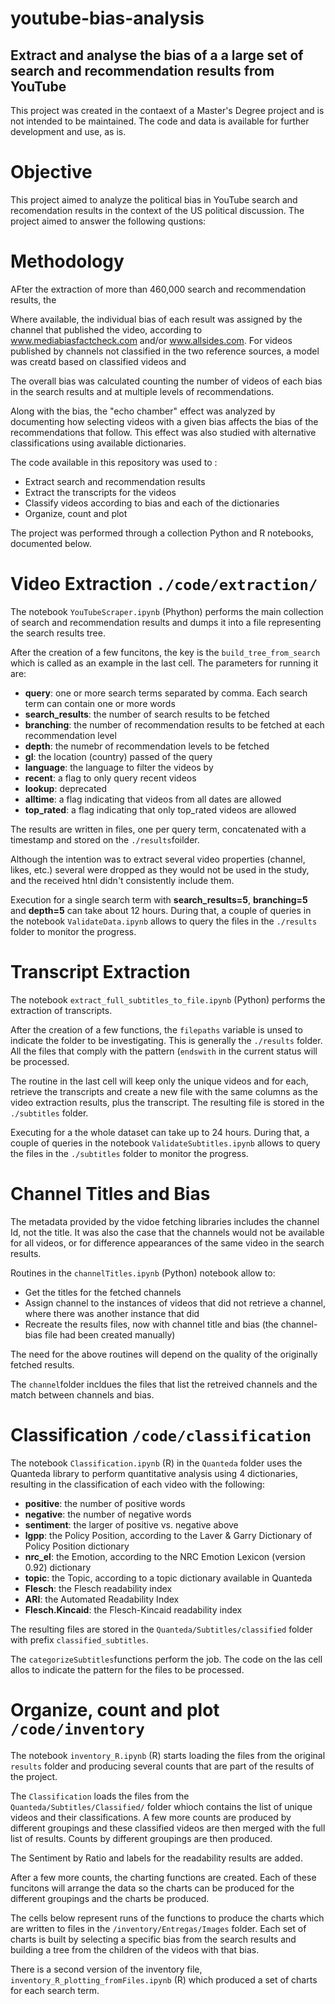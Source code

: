 # youtube-bias-analysis
## Extract and analyse the bias of a a large set of search and recommendation results from YouTube

This project was created in the contaext of a Master's Degree project and is not intended to be maintained. The code and data is available for further development and use, as is.

# Objective
This project aimed to analyze the political bias in YouTube search and recomendation results in the context of the US political discussion. The project aimed to answer the following qustions:


# Methodology

AFter the extraction of more than 460,000 search and recommendation results, the 


Where available, the individual bias of each result was assigned by the channel that published the video, according to www.mediabiasfactcheck.com and/or www.allsides.com. For videos published by channels not classified in the two reference sources, a model was creatd based on classified videos and 

The overall bias was calculated counting the number of videos of each bias in the search results and at multiple levels of recommendations.

Along with the bias, the "echo chamber" effect was analyzed by documenting how selecting videos with a given bias affects the bias of the recommendations that follow. This effect was also studied with alternative classifications using available dictionaries.

The code available in this repository was used to :

* Extract search and recommendation results
* Extract the transcripts for the videos
* Classify videos according to bias and each of the dictionaries
* Organize, count and plot

The project was performed through a collection Python and R notebooks, documented below.

# Video Extraction `./code/extraction/`

The notebook `YouTubeScraper.ipynb` (Phython) performs the main collection of search and recommendation results and dumps it into a file representing the search results tree.

After the creation of a few funcitons, the key is the `build_tree_from_search` which is called as an example in the last cell. The parameters for running it are:
* **query**: one or more search terms separated by comma. Each search term can contain one or more words
* **search_results**: the number of search results to be fetched
* **branching**: the number of recommendation results to be fetched at each recommendation level
* **depth**: the numebr of recommendation levels to be fetched
* **gl**: the location (country) passed of the query
* **language**: the language to filter the videos by
* **recent**: a flag to only query recent videos
* **lookup**: deprecated
* **alltime**: a flag indicating that videos from all dates are allowed
* **top_rated**: a flag indicating that only top_rated videos are allowed

The results are written in files, one per query term, concatenated with a timestamp and stored on the `./results`foilder.

Although the intention was to extract several video properties (channel, likes, etc.) several were dropped as they would not be used in the study, and the received htnl didn't consistently include them.

Execution for a single search term with **search_results=5**, **branching=5** and **depth=5** can take about 12 hours. During that, a couple of queries in the notebook `ValidateData.ipynb` allows to query the files in the `./results` folder to monitor the progress.

# Transcript Extraction

The notebook `extract_full_subtitles_to_file.ipynb` (Python) performs the extraction of transcripts.

After the creation of a few functions, the `filepaths` variable is unsed to indicate the folder to be investigating. This is generally the `./results` folder. All the files that comply with the pattern (`endswith` in the current status will be processed.

The routine in the last cell will keep only the unique videos and for each, retrieve the transcripts and create a new file with the same columns as the video extraction results, plus the transcript. The resulting file is stored in the `./subtitles` folder.

Executing for a the whole dataset can take up to 24 hours. During that, a couple of queries in the notebook `ValidateSubtitles.ipynb` allows to query the files in the `./subtitles` folder to monitor the progress.

# Channel Titles and Bias

The metadata provided by the vidoe fetching libraries includes the channel Id, not the title. It was also the case that the channels would not be available for all videos, or for difference appearances of the same video in the search results.

Routines in the `channelTitles.ipynb` (Python) notebook allow to:
* Get the titles for the fetched channels
* Assign channel to the instances of videos that did not retrieve a channel, where there was another instance that did
* Recreate the results files, now with channel title and bias (the channel-bias file had been created manually)

The need for the above routines will depend on the quality of the originally fetched results.

The `channel`folder incldues the files that list the retreived channels and the match between channels and bias.

# Classification `/code/classification`

The notebook `Classification.ipynb` (R) in the `Quanteda` folder uses the Quanteda library to perform quantitative analysis using 4 dictionaries, resulting in the classification of each video with the following:
* **positive**: the number of positive words
* **negative**: the number of negative words
* **sentiment**: the larger of positive vs. negative above
* **lgpp**: the Policy Position, according to the Laver & Garry Dictionary of Policy Position dictionary
* **nrc_el**: the Emotion, according to the NRC Emotion Lexicon (version 0.92) dictionary
* **topic**: the Topic, according to a topic dictionary available in Quanteda
* **Flesch**: the Flesch readability index
* **ARI**: the Automated Readability Index
* **Flesch.Kincaid**: the Flesch-Kincaid readability index

The resulting files are stored in the `Quanteda/Subtitles/classified` folder with prefix `classified_subtitles`.

The `categorizeSubtitles`functions perform the job. The code on the las cell allos to indicate the pattern for the files to be processed.

# Organize, count and plot `/code/inventory`

The notebook `inventory_R.ipynb` (R) starts loading the files from the original `results` folder and producing several counts that are part of the results of the project. 

The `Classification` loads the files from the `Quanteda/Subtitles/Classified/` folder whioch contains the list of unique videos and their classifications. A few more counts are produced by different groupings and these classified videos are then merged with the full list of results. Counts by different groupings are then produced.

The Sentiment by Ratio and labels for the readability results are added.

After a few more counts, the charting functions are created. Each of these funcitons will arrange the data so the charts can be produced for the different groupings and the charts be produced.

The cells below represent runs of the functions to produce the charts which are written to files in the `/inventory/Entregas/Images` folder. Each set of charts is built by selecting a specific bias from the search results and building a tree from the children of the videos with that bias.

There is a second version of the inventory file, `inventory_R_plotting_fromFiles.ipynb` (R) which produced a set of charts for each search term.
